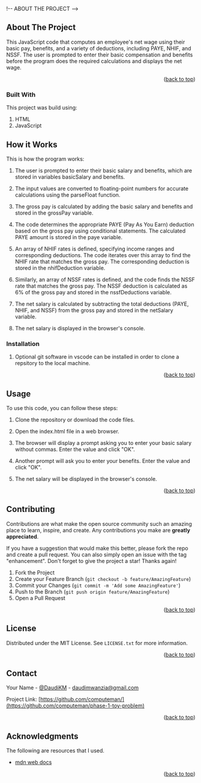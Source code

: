 !-- ABOUT THE PROJECT -->
## About The Project

This JavaScript code that computes an employee's net wage using their basic pay, benefits, and a variety of deductions, including PAYE, NHIF, and NSSF. The user is prompted to enter their basic compensation and benefits before the program does the required calculations and displays the net wage.

<p align="right">(<a href="#readme-top">back to top</a>)</p>



### Built With

This project was build using: 

1. HTML
2. JavaScript



<!-- GETTING STARTED -->
## How it Works
This is how the program works:

1. The user is prompted to enter their basic salary and benefits, which are stored in variables basicSalary and benefits.

2. The input values are converted to floating-point numbers for accurate calculations using the parseFloat function.

3. The gross pay is calculated by adding the basic salary and benefits and stored in the grossPay variable.

4. The code determines the appropriate PAYE (Pay As You Earn) deduction based on the gross pay using conditional statements. The calculated PAYE amount is stored in the paye variable.

4. An array of NHIF rates is defined, specifying income ranges and corresponding deductions. The code iterates over this array to find the NHIF rate that matches the gross pay. The corresponding deduction is stored in the nhifDeduction variable.

5. Similarly, an array of NSSF rates is defined, and the code finds the NSSF rate that matches the gross pay. The NSSF deduction is calculated as 6% of the gross pay and stored in the nssfDeductions variable.

6. The net salary is calculated by subtracting the total deductions (PAYE, NHIF, and NSSF) from the gross pay and stored in the netSalary variable.

7. The net salary is displayed in the browser's console.


### Installation

1. Optional git software in vscode can be installed in order to clone a repsitory to the local machine.

<p align="right">(<a href="#readme-top">back to top</a>)</p>



<!-- USAGE EXAMPLES -->
## Usage

To use this code, you can follow these steps:

1. Clone the repository or download the code files.

2. Open the index.html file in a web browser.

3. The browser will display a prompt asking you to enter your basic salary without commas. Enter the value and click "OK".

4. Another prompt will ask you to enter your benefits. Enter the value and click "OK".

5. The net salary will be displayed in the browser's console.

<p align="right">(<a href="#readme-top">back to top</a>)</p>


<!-- CONTRIBUTING -->
## Contributing

Contributions are what make the open source community such an amazing place to learn, inspire, and create. Any contributions you make are **greatly appreciated**.

If you have a suggestion that would make this better, please fork the repo and create a pull request. You can also simply open an issue with the tag "enhancement".
Don't forget to give the project a star! Thanks again!

1. Fork the Project
2. Create your Feature Branch (`git checkout -b feature/AmazingFeature`)
3. Commit your Changes (`git commit -m 'Add some AmazingFeature'`)
4. Push to the Branch (`git push origin feature/AmazingFeature`)
5. Open a Pull Request

<p align="right">(<a href="#readme-top">back to top</a>)</p>



<!-- LICENSE -->
## License

Distributed under the MIT License. See `LICENSE.txt` for more information.

<p align="right">(<a href="#readme-top">back to top</a>)</p>



<!-- CONTACT -->
## Contact

Your Name - [@DaudiKM](https://twitter.com/DaudiKM) - daudimwanzia@gmail.com

Project Link: [https://github.com/computeman/](https://github.com/computeman/phase-1-toy-problem)

<p align="right">(<a href="#readme-top">back to top</a>)</p>



<!-- ACKNOWLEDGMENTS -->
## Acknowledgments

The following are resources that I used.

* [mdn web docs](https://developer.mozilla.org/en-US/)

<p align="right">(<a href="#readme-top">back to top</a>)</p>

